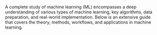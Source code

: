 A complete study of machine learning (ML) encompasses a deep understanding of various types of machine learning, key algorithms, data preparation, and real-world implementation. Below is an extensive guide that covers the theory, methods, workflows, and applications in machine learning.